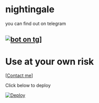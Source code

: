 # nightingale 

you can find out on telegram 

## [![bot on tg](https://telegra.ph/file/4d35877a858bff2f5a0f2.jpg)](https://t.me/nightingale_official_bot)]

# Use at your own risk


[[Contact me](https://t.me/oru_bhadrakali_daasan)]

 

Click below to deploy








[![Deploy](https://www.herokucdn.com/deploy/button.svg)](https://heroku.com/deploy?template=https://github.com/sakhaavvaavaj93/nightingale.git)

